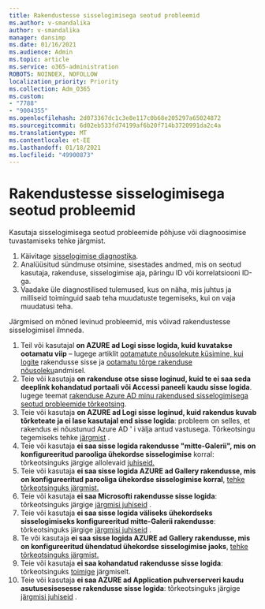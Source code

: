 ```yaml
---
title: Rakendustesse sisselogimisega seotud probleemid
ms.author: v-smandalika
author: v-smandalika
manager: dansimp
ms.date: 01/16/2021
ms.audience: Admin
ms.topic: article
ms.service: o365-administration
ROBOTS: NOINDEX, NOFOLLOW
localization_priority: Priority
ms.collection: Adm_O365
ms.custom:
- "7788"
- "9004355"
ms.openlocfilehash: 2d073367dc1c3e8e117c0b68e205297a65024872
ms.sourcegitcommit: 6d02eb533fd74199af6b20f714b3720991da2c4a
ms.translationtype: MT
ms.contentlocale: et-EE
ms.lasthandoff: 01/18/2021
ms.locfileid: "49900873"
---
```

# <a name="issues-signing-in-to-applications"></a>Rakendustesse sisselogimisega seotud probleemid

Kasutaja sisselogimisega seotud probleemide põhjuse või diagnoosimise tuvastamiseks tehke järgmist.

1. Käivitage [sisselogimise diagnostika](https://ms.portal.azure.com/#blade/Microsoft_AAD_IAM/ActiveDirectoryMenuBlade/diagnose/symptomId/ms_aad_dxp_signin_caDiagnoseAndSolveSummarySymptom).
2. Analüüsitud sündmuse otsimine, sisestades andmed, mis on seotud kasutaja, rakenduse, sisselogimise aja, päringu ID või korrelatsiooni ID-ga.
3. Vaadake üle diagnostilised tulemused, kus on näha, mis juhtus ja milliseid toiminguid saab teha muudatuste tegemiseks, kui on vaja muudatusi teha.

Järgmised on mõned levinud probleemid, mis võivad rakendustesse sisselogimisel ilmneda.

1. Teil või kasutajal **on AZURE ad Logi sisse logida, kuid kuvatakse ootamatu viip** – lugege artiklit [ootamatute nõusolekute küsimine, kui logite](https://docs.microsoft.com/azure/active-directory/manage-apps/application-sign-in-unexpected-user-consent-prompt) rakendusse sisse ja [ootamatu tõrge rakenduse nõusoleku](https://docs.microsoft.com/azure/active-directory/manage-apps/application-sign-in-unexpected-user-consent-error)andmisel.
2. Teie või kasutaja **on rakenduse otse sisse loginud, kuid te ei saa seda deeplink kohandatud portaali või Accessi paneeli kaudu sisse logida**. lugege teemat [rakenduse Azure AD minu rakendused sisselogimisega seotud probleemide tõrkeotsing](https://docs.microsoft.com/azure/active-directory/manage-apps/application-sign-in-other-problem-access-panel).
3. Teie või kasutaja **on AZURE ad Logi sisse loginud, kuid rakendus kuvab tõrketeate ja ei lase kasutajal end sisse logida**: probleem on selles, et rakendus ei nõustunud Azure AD ' i välja antud vastusega. Tõrkeotsingu tegemiseks tehke [järgmist](https://docs.microsoft.com/azure/active-directory/application-sign-in-problem-application-error) .
4. Teie või kasutaja **ei saa sisse logida rakendusse "mitte-Galerii", mis on konfigureeritud parooliga ühekordse sisselogimise** korral: tõrkeotsinguks järgige allolevaid [juhiseid.](https://docs.microsoft.com/azure/active-directory/manage-apps/troubleshoot-password-based-sso)
5. Teie või kasutaja **ei saa sisse logida AZURE ad Gallery rakendusse, mis on konfigureeritud parooliga ühekordse sisselogimise korral**, [tehke tõrkeotsinguks järgmist.](https://docs.microsoft.com/azure/active-directory/manage-apps/troubleshoot-password-based-sso)
6. Teie või kasutaja **ei saa Microsofti rakendusse sisse logida**: tõrkeotsinguks järgige [järgmisi juhiseid](https://docs.microsoft.com/azure/active-directory/manage-apps/application-sign-in-problem-first-party-microsoft) .
7. Teie või kasutaja **ei saa sisse logida väliseks ühekordseks sisselogimiseks konfigureeritud mitte-Galerii rakendusse**: tõrkeotsinguks järgige [järgmisi juhiseid](https://docs.microsoft.com/azure/active-directory/application-sign-in-problem-federated-sso-non-gallery) .
8. Te või kasutaja **ei saa sisse logida AZURE ad Gallery rakendusse, mis on konfigureeritud ühendatud ühekordse sisselogimise jaoks**, [tehke tõrkeotsinguks järgmist.](https://docs.microsoft.com/azure/active-directory/manage-apps/application-sign-in-problem-federated-sso-gallery)
9. Teie või kasutaja **ei saa kohandatud rakendusse sisse logida**: tõrkeotsinguks [toimige](https://docs.microsoft.com/azure/active-directory/manage-apps/application-sign-in-problem-federated-sso-gallery) järgmiselt.
10. Teie või kasutaja **ei saa AZURE ad Application puhverserveri kaudu asutusesisesesse rakendusse sisse logida**: tõrkeotsinguks järgige [järgmisi juhiseid](https://docs.microsoft.com/azure/active-directory/manage-apps/application-sign-in-problem-on-premises-application-proxy) .

